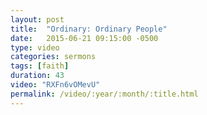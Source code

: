 ```yaml
---
layout: post
title:  "Ordinary: Ordinary People"
date:   2015-06-21 09:15:00 -0500
type: video
categories: sermons
tags: [faith]
duration: 43
video: "RXFn6vOMevU"
permalink: /video/:year/:month/:title.html
---
```

